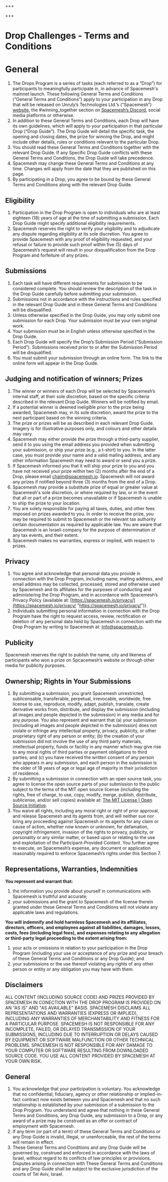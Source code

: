 +++

+++
# **Drop Challenges - Terms and Conditions**

# **General**

1. The Drops Program is a series of tasks (each referred to as a “Drop”) for participants to meaningfully participate in, in advance of Spacemesh's mainnet launch. These following General Terms and Conditions (“General Terms and Conditions”) apply to your participation in any Drop that will be released on Unruly’s Technologies Ltd.’s (“Spacemesh”) [website](https://spacemesh.io "website"), the #winning_together section on [Spacemesh’s Discord](https://chat.spacemesh.io "Spacemesh’s Discord"), social media platforms or otherwise.
2. In addition to these General Terms and Conditions, each Drop will have its own guidelines, which will apply to your participation in that particular Drop (“Drop Guide”). The Drop Guide will detail the specific task, the opening and closing dates, the prize for winning the Drop, and might include other details, rules or conditions relevant to the particular Drop.
3. You should read these General Terms and Conditions together with the relevant Drop Guide. If any Specific Drop Guide conflicts with these General Terms and Conditions, the Drop Guide will take precedence.
4. Spacemesh may change these General Terms and Conditions at any time. Changes will apply from the date that they are published on this page.
5. By participating in a Drop, you agree to be bound by these General Terms and Conditions along with the relevant Drop Guide.

## **Eligibility**

1. Participation in the Drop Program is open to individuals who are at least eighteen (18) years of age at the time of submitting a submission. Each Drop Guide might specify additional eligibility requirements.
2. Spacemesh reserves the right to verify your eligibility and to adjudicate any dispute regarding eligibility at its sole discretion. You agree to provide Spacemesh with any proof of eligibility requested, and your refusal or failure to provide such proof within five (5) days of Spacemesh’s request will result in your disqualification from the Drop Program and forfeiture of any prizes.

## **Submissions**

1. Each task will have different requirements for submission to be considered complete. You should review the description of the task in the Drop Guide carefully before submitting your submission.
2. Submissions not in accordance with the instructions and rules specified in the relevant Drop Guide and in these General Terms and Conditions will be disqualified.
3. Unless otherwise specified in the Drop Guide, you may only submit one submission for each Drop. Your submission must be your own original work.
4. Your submission must be in English unless otherwise specified in the Drop Guide.
5. Each Drop Guide will specify the Drop’s Submission Period (“Submission Period”). Submissions received prior to or after the Submission Period will be disqualified.
6. You must submit your submission through an online form. The link to the online form will appear in the Drop Guide.

## **Judging and notification of winners; Prizes**

1. The winner or winners of each Drop will be selected by Spacemesh’s internal staff, at their sole discretion, based on the specific criteria described in the relevant Drop Guide. Winners will be notified by email.
2. If a potential winner is deemed ineligible prior to the prize being awarded, Spacemesh may, in its sole discretion, award the prize to the next participant based on the winning criteria.
3. The prize or prizes will be as described in each relevant Drop Guide. Imagery is for illustrative purposes only, and colours and other details may vary.
4. Spacemesh may either provide the prize through a third-party supplier, send it to you using the email address you provided when submitting your submission, or ship your prize (e.g., a t-shirt) to you. In the latter case, you must provide your name and a valid mailing address, and any other information Spacemesh may need to award or send you a prize.
5. If Spacemesh informed you that it will ship your prize to you and you have not received your prize within two (2) months after the end of a Drop, please email [chaim@spacemesh.io](mailto:chaim@spacemesh.io "chaim@spacemesh.io"). Spacemesh will not award any prizes if notified beyond three (3) months from the end of a Drop.
6. Spacemesh may provide a substitute prize of equal or greater value at Spacemesh's sole discretion, or where required by law, or in the event that all or part of a prize becomes unavailable or if Spacemesh is unable to ship the prize to your location.
7. You are solely responsible for paying all taxes, duties, and other fees imposed on prizes awarded to you. In order to receive the prize, you may be required to submit to Spacemesh or the relevant tax authority certain documentation as required by applicable law. You are aware that Spacemesh is an Israeli company for the purpose of determination of any tax events, and their extent.
8. Spacemesh makes no warranties, express or implied, with respect to prizes.

## **Privacy**

1. You agree and acknowledge that personal data you provide in connection with the Drop Program, including name, mailing address, and email address may be collected, processed, stored and otherwise used by Spacemesh and its affiliates for the purposes of conducting and administering the Drop Program, and in accordance with Spacemesh’s Privacy Policy (available at: [https://spacemesh.io/privacy/](https://spacemesh.io/privacy/ "https://spacemesh.io/privacy/")).
2. Individuals submitting personal information in connection with the Drop Program have the right to request access, review, rectification or deletion of any personal data held by Spacemesh in connection with the Drop Program by writing to Spacemesh at: [Info@spacemesh.io](mailto:Info@spacemesh.io "Info@spacemesh.io").

## **Publicity**

Spacemesh reserves the right to publish the name, city and likeness of participants who won a prize on Spcacemesh’s website or through other media for publicity purposes.

## **Ownership; Rights in Your Submissions**

1. By submitting a submission, you grant Spacemesh unrestricted, sublicensable, transferable, perpetual, irrevocable, worldwide, free license to use, reproduce, modify, adapt, publish, translate, create derivative works from, distribute, and display the submission (including all images and people depicted in the submission) in any media and for any purpose. You also represent and warrant that (a) your submission (including all images and people depicted in the submission) does not violate or infringe any intellectual property, privacy, publicity, or other proprietary right of any person or entity; (b) the creation of your submission did not involve the use of any third party materials, intellectual property, funds or facility in any manner which may give rise to any moral rights of third parties or payment obligations to third parties; and (c) you have received the written consent of any person who appears in any submission, and each person in the submission is the older of 18 years of age or legal age of majority in their jurisdiction of residence.
2. By submitting a submission in connection with an open source task, you agree to license the open source parts of your submission to the public subject to the terms of the MIT open source license (including the rights, free of charge, to use, copy, modify, merge, publish, distribute, sublicense, and/or sell copies) available at: [The MIT License | Open Source Initiative](https://opensource.org/licenses/MIT "The MIT License | Open Source Initiative").
3. You waive all rights, including any moral right or right of prior approval, and release Spacemesh and its agents from, and will neither sue nor bring any proceeding against Spacemesh or its agents for any claim or cause of action, whether now known or unknown, for defamation, copyright infringement, invasion of the rights to privacy, publicity, or personality or any similar matter, or based upon or relating to the use and exploitation of the Participant-Provided Content. You further agree to execute, on Spacemesh’s expense, any document or application reasonably required to enforce Spacemesh’s rights under this Section 7.

## **Representations, Warranties, Indemnities**

**You represent and warrant that:**

1. the information you provide about yourself in communications with Spacemesh is truthful and accurate;
2. your submissions and the grant to Spacemesh of the license therein granted under these General Terms and Conditions will not violate any applicable laws and regulations.

**You will indemnify and hold harmless Spacemesh and its affiliates, directors, officers, and employees against all liabilities, damages, losses, costs, fees (including legal fees), and expenses relating to any allegation or third-party legal proceeding to the extent arising from:**

1. your acts or omissions in relation to your participation in the Drop Program (including your use or acceptance of any prize and your breach of these General Terms and Conditions or any Drop Guide); and
2. your submissions or the use thereof violating any rights of any other person or entity or any obligation you may have with them.

## **Disclaimers**

ALL CONTENT (INCLUDING SOURCE CODE) AND PRIZES PROVIDED BY SPACEMESH IN CONECTION WITH THE DROP PROGRAM IS PROVIDED ON AN "AS IS" AND "AS AVAILABLE" BASIS. SPACEMESH DISCLAIMS ALL REPRESENTATIONS AND WARRANTIES (EXPRESS OR IMPLIED), INCLUDING ANY WARRANTIES OF MERCHANTABILITY AND FITNESS FOR A PARTICULAR PURPOSE. SPACEMESH IS NOT RESPONSIBLE FOR ANY INCOMPLETE, FAILED, OR DELAYED TRANSMISSION OF YOUR SUBMISSIONS, INCLUDING DUE TO INTERRUPTION OR DELAYS CAUSED BY EQUIPMENT OR SOFTWARE MALFUNCTION OR OTHER TECHNICAL PROBLEMS. SPACEMESH IS NOT RESPONSIBLE FOR ANY DAMAGE TO YOUR COMPUTER OR SOFTWARE RESULTING FROM DOWNLOADED SOURCE CODE. YOU USE ALL CONTENT PROVIDED BY SPACEMESH AT YOUR OWN RISK.

## **General**

1. You acknowledge that your participation is voluntary. You acknowledge that no confidential, fiduciary, agency or other relationship or implied-in-fact contract now exists between you and Spacemesh and that no such relationship is established by your submission of a submission to the Drop Program. You understand and agree that nothing in these General Terms and Conditions, any Drop Guide, any submission to a Drop, or any award of a prize may be construed as an offer or contract of employment with Spacemesh.
2. If any term (or part of a term) of these General Terms and Conditions or any Drop Guide is invalid, illegal, or unenforceable, the rest of the terms will remain in effect.
3. These General Terms and Conditions and any Drop Guide will be governed by, construed and enforced in accordance with the laws of Israel, without regard to its conflicts of law principles or provisions. Disputes arising in connection with These General Terms and Conditions and any Drop Guide shall be subject to the exclusive jurisdiction of the courts of Tel Aviv, Israel.